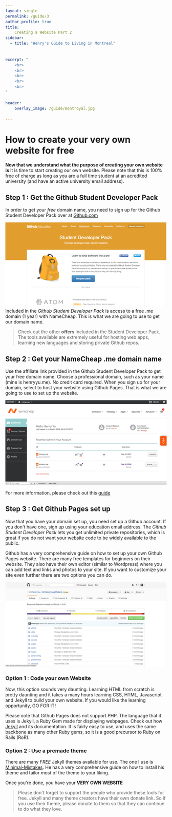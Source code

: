 ```yaml
---
layout: single
permalink: /guide/3
author_profile: true
title:
    Creating a Website Part 2
sidebar:
  - title: "Henry's Guide to Living in Montreal"
    

excerpt: "
    <br>
    <br>
    <br>
    <br>
    <br>
"

header:
    overlay_image: /guide/montroyal.jpg  
    
---
```




# How to create your very own website for free

**Now that we understand what the purpose of creating your own website is** it is time to start creating our own website. Please note that this is 100% free of charge as long as you are a full time student at an acredited university (and have an active university email address). 

## **Step 1** : Get the Github Student Developer Pack 

In order to get your *free* domain name, you need to sign up for the Github Student Developer Pack over at [Github.com](https://education.github.com/pack)

![image](/images/github_sdp.png) 
Included in the *Github Student Developer Pack* is access to a free .me domain (1 year) with NameCheap. This is what we are going to use to get our domain name. 

> Check out the other **offers** included in the Student Developer Pack. The tools available are extremely useful for hosting web apps, learning new languages and storing private Github repos. 

## **Step 2** : Get your NameCheap **.me** domain name

Use the affiliate link provided in the Github Student Developer Pack to get your free domain name. Choose a professional domain, such as your name (mine is henryyu.me). No credit card required. When you sign up for your domain, select to host your website using Github Pages. That is what we are going to use to set up the website. 

![image](/images/namecheap.png)

For more information, please check out this [guide](https://www.namecheap.com/support/knowledgebase/article.aspx/9645/2208/how-do-i-link-my-domain-to-github-pages)

## **Step 3** : Get Github Pages set up 

Now that you have your domain set up, you need set up a Github account. If you don't have one, sign up using your education email address. The *Github Student Developer Pack* lets you get unlimited private repositories, which is great if you do not want your website code to be widely available to the public. 

Github has a very comprehensive guide on how to set up your own Github Pages website. There are many free templates for beginners on their website. They also have their own editor (similar to Wordpress) where you can add text and links and photos to your site. If you want to customize your site even further there are two options you can do. 

![image](/images/github_pages.png)

### **Option 1** : Code your own Website 

Now, this option sounds very daunting. Learning HTML from scratch is pretty daunting and it takes a many hours learning CSS, HTML, Javascript and Jekyll to build your own website. If you would like the learning opportunity, GO FOR IT! 

Please note that Github Pages does not support PHP. The language that it uses is Jekyll, a Ruby Gem made for displaying webpages. Check out how [Jekyll](https://jekyllrb.com/) and its documentation. It is fairly easy to use, and uses the same backbone as many other Ruby gems, so it is a good precursor to Ruby on Rails (RoR).

### **Option 2** : Use a premade theme 

There are many *FREE* Jekyll themes available for use. The one I use is [Minimal-Mistakes](https://mmistakes.github.io/minimal-mistakes/). He has a very comprehensive guide on how to install his theme and tailor most of the theme to your liking. 

Once you're done, you have your **VERY OWN WEBSITE**

> Please don't forget to support the people who provide these tools for free. Jekyll and many theme creators have their own donate link. So if you use their theme, please donate to them so that they can continue to do what they love. 

